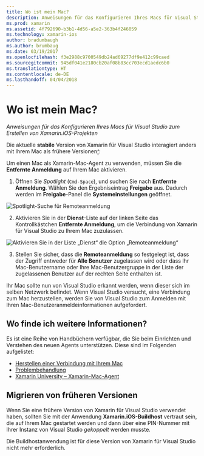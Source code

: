 ```yaml
---
title: Wo ist mein Mac?
description: Anweisungen für das Konfigurieren Ihres Macs für Visual Studio zum Erstellen von Xamarin.iOS-Projekten
ms.prod: xamarin
ms.assetid: 4f792690-b3b1-4d56-a5e2-363b4f246059
ms.technology: xamarin-ios
author: bradumbaugh
ms.author: brumbaug
ms.date: 03/19/2017
ms.openlocfilehash: f3e2988c9700549db24ad69277df9e412c99caed
ms.sourcegitcommit: 945df041e2180cb20af08b83cc703ecd1aedc6b0
ms.translationtype: HT
ms.contentlocale: de-DE
ms.lasthandoff: 04/04/2018
---
```

# <a name="wheres-my-mac"></a>Wo ist mein Mac?

_Anweisungen für das Konfigurieren Ihres Macs für Visual Studio zum Erstellen von Xamarin.iOS-Projekten_

Die aktuelle **stabile** Version von Xamarin für Visual Studio interagiert anders mit Ihrem Mac als frühere Versionen[^](#earlier-versions).

Um einen Mac als Xamarin-Mac-Agent zu verwenden, müssen Sie die **Entfernte Anmeldung** auf Ihrem Mac aktivieren.

1. Öffnen Sie *Spotlight* (`Cmd-Space`), und suchen Sie nach **Entfernte Anmeldung**. Wählen Sie den Ergebniseintrag **Freigabe** aus. Dadurch werden im **Freigabe**-Panel die **Systemeinstellungen** geöffnet.

  ![](visual-studio-ssh-images/spotlight.png "Spotlight-Suche für Remoteanmeldung")

2. Aktivieren Sie in der **Dienst**-Liste auf der linken Seite das Kontrollkästchen **Entfernte Anmeldung**, um die Verbindung von Xamarin für Visual Studio zu Ihrem Mac zuzulassen.

  ![](visual-studio-ssh-images/sharing.png "Aktivieren Sie in der Liste „Dienst“ die Option „Remoteanmeldung“")

3. Stellen Sie sicher, dass die **Remoteanmeldung** so festgelegt ist, dass der Zugriff entweder für **Alle Benutzer** zugelassen wird oder dass Ihr Mac-Benutzername oder Ihre Mac-Benutzergruppe in der Liste der zugelassenen Benutzer auf der rechten Seite enthalten ist.

Ihr Mac sollte nun von Visual Studio erkannt werden, wenn dieser sich im selben Netzwerk befindet.
Wenn Visual Studio versucht, eine Verbindung zum Mac herzustellen, werden Sie von Visual Studio zum Anmelden mit Ihren Mac-Benutzeranmeldeinformationen aufgefordert.

## <a name="where-can-i-find-more-information"></a>Wo finde ich weitere Informationen?

Es ist eine Reihe von Handbüchern verfügbar, die Sie beim Einrichten und Verstehen des neuen Agents unterstützen. Diese sind im Folgenden aufgelistet:

- [Herstellen einer Verbindung mit Ihrem Mac](~/ios/get-started/installation/windows/connecting-to-mac/index.md)
- [Problembehandlung](~/ios/get-started/installation/windows/connecting-to-mac/troubleshooting.md)
- [Xamarin University – Xamarin-Mac-Agent](https://university.xamarin.com/lightninglectures/xamarin-mac-agent)

<a name="earlier-versions" />

## <a name="migrating-from-previous-versions"></a>Migrieren von früheren Versionen

Wenn Sie eine frühere Version von Xamarin für Visual Studio verwendet haben, sollten Sie mit der Anwendung **Xamarin.iOS-Buildhost** vertraut sein, die auf Ihrem Mac gestartet werden und dann über eine PIN-Nummer mit Ihrer Instanz von Visual Studio *gekoppelt* werden musste.

Die Buildhostanwendung ist für diese Version von Xamarin für Visual Studio nicht mehr erforderlich.
